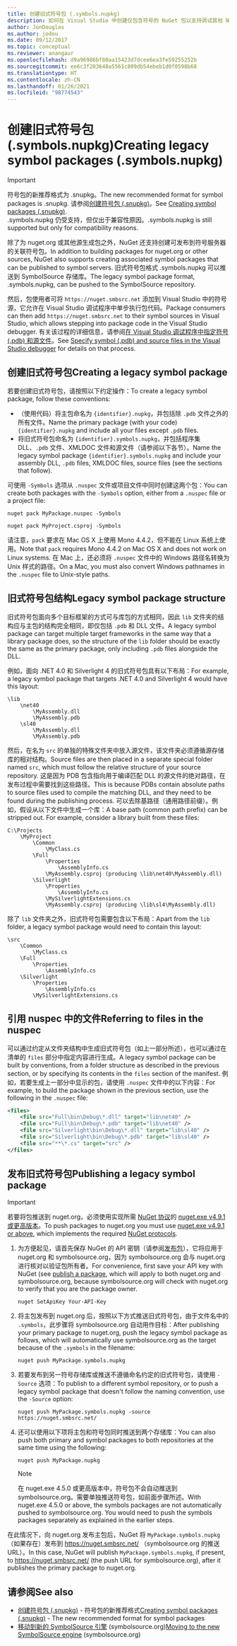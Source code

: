 ```yaml
---
title: 创建旧式符号包 (.symbols.nupkg)
description: 如何在 Visual Studio 中创建仅包含符号的 NuGet 包以支持调试其他 NuGet 包。
author: JonDouglas
ms.author: jodou
ms.date: 09/12/2017
ms.topic: conceptual
ms.reviewer: anangaur
ms.openlocfilehash: d9a96986bf80aa15423d7dcee6ea3fe59255252b
ms.sourcegitcommit: ee6c3f203648a5561c809db54ebeb1d0f0598b68
ms.translationtype: HT
ms.contentlocale: zh-CN
ms.lasthandoff: 01/26/2021
ms.locfileid: "98774543"
---
```

# <a name="creating-legacy-symbol-packages-symbolsnupkg"></a><span data-ttu-id="c8242-103">创建旧式符号包 (.symbols.nupkg)</span><span class="sxs-lookup"><span data-stu-id="c8242-103">Creating legacy symbol packages (.symbols.nupkg)</span></span>

> [!Important]
> <span data-ttu-id="c8242-104">符号包的新推荐格式为 .snupkg。</span><span class="sxs-lookup"><span data-stu-id="c8242-104">The new recommended format for symbol packages is .snupkg.</span></span> <span data-ttu-id="c8242-105">请参阅[创建符号包 (.snupkg)](Symbol-Packages-snupkg.md)。</span><span class="sxs-lookup"><span data-stu-id="c8242-105">See [Creating symbol packages (.snupkg)](Symbol-Packages-snupkg.md).</span></span> </br>
> <span data-ttu-id="c8242-106">.symbols.nupkg 仍受支持，但仅出于兼容性原因。</span><span class="sxs-lookup"><span data-stu-id="c8242-106">.symbols.nupkg is still supported but only for compatibility reasons.</span></span>

<span data-ttu-id="c8242-107">除了为 nuget.org 或其他源生成包之外，NuGet 还支持创建可发布到符号服务器的关联符号包。</span><span class="sxs-lookup"><span data-stu-id="c8242-107">In addition to building packages for nuget.org or other sources, NuGet also supports creating associated symbol packages that can be published to symbol servers.</span></span> <span data-ttu-id="c8242-108">旧式符号包格式 .symbols.nupkg 可以推送到 SymbolSource 存储库。</span><span class="sxs-lookup"><span data-stu-id="c8242-108">The legacy symbol package format, .symbols.nupkg, can be pushed to the SymbolSource repository.</span></span>

<span data-ttu-id="c8242-109">然后，包使用者可将 `https://nuget.smbsrc.net` 添加到 Visual Studio 中的符号源，它允许在 Visual Studio 调试程序中单步执行包代码。</span><span class="sxs-lookup"><span data-stu-id="c8242-109">Package consumers can then add `https://nuget.smbsrc.net` to their symbol sources in Visual Studio, which allows stepping into package code in the Visual Studio debugger.</span></span> <span data-ttu-id="c8242-110">有关该过程的详细信息，请参阅[在 Visual Studio 调试程序中指定符号 (.pdb) 和源文件](/visualstudio/debugger/specify-symbol-dot-pdb-and-source-files-in-the-visual-studio-debugger)。</span><span class="sxs-lookup"><span data-stu-id="c8242-110">See [Specify symbol (.pdb) and source files in the Visual Studio debugger](/visualstudio/debugger/specify-symbol-dot-pdb-and-source-files-in-the-visual-studio-debugger) for details on that process.</span></span>

## <a name="creating-a-legacy-symbol-package"></a><span data-ttu-id="c8242-111">创建旧式符号包</span><span class="sxs-lookup"><span data-stu-id="c8242-111">Creating a legacy symbol package</span></span>

<span data-ttu-id="c8242-112">若要创建旧式符号包，请按照以下约定操作：</span><span class="sxs-lookup"><span data-stu-id="c8242-112">To create a legacy symbol package, follow these conventions:</span></span>

- <span data-ttu-id="c8242-113">（使用代码）将主包命名为 `{identifier}.nupkg`，并包括除 `.pdb` 文件之外的所有文件。</span><span class="sxs-lookup"><span data-stu-id="c8242-113">Name the primary package (with your code) `{identifier}.nupkg` and include all your files except `.pdb` files.</span></span>
- <span data-ttu-id="c8242-114">将旧式符号包命名为 `{identifier}.symbols.nupkg`，并包括程序集 DLL、`.pdb` 文件、XMLDOC 文件和源文件（请参阅以下各节）。</span><span class="sxs-lookup"><span data-stu-id="c8242-114">Name the legacy symbol package `{identifier}.symbols.nupkg` and include your assembly DLL, `.pdb` files, XMLDOC files, source files (see the sections that follow).</span></span>

<span data-ttu-id="c8242-115">可使用 `-Symbols` 选项从 `.nuspec` 文件或项目文件中同时创建这两个包：</span><span class="sxs-lookup"><span data-stu-id="c8242-115">You can create both packages with the `-Symbols` option, either from a `.nuspec` file or a project file:</span></span>

```cli
nuget pack MyPackage.nuspec -Symbols

nuget pack MyProject.csproj -Symbols
```

<span data-ttu-id="c8242-116">请注意，`pack` 要求在 Mac OS X 上使用 Mono 4.4.2，但不能在 Linux 系统上使用。</span><span class="sxs-lookup"><span data-stu-id="c8242-116">Note that `pack` requires Mono 4.4.2 on Mac OS X and does not work on Linux systems.</span></span> <span data-ttu-id="c8242-117">在 Mac 上，还必须将 `.nuspec` 文件中的 Windows 路径名转换为 Unix 样式的路径。</span><span class="sxs-lookup"><span data-stu-id="c8242-117">On a Mac, you must also convert Windows pathnames in the `.nuspec` file to Unix-style paths.</span></span>

## <a name="legacy-symbol-package-structure"></a><span data-ttu-id="c8242-118">旧式符号包结构</span><span class="sxs-lookup"><span data-stu-id="c8242-118">Legacy symbol package structure</span></span>

<span data-ttu-id="c8242-119">旧式符号包面向多个目标框架的方式可与库包的方式相同，因此 `lib` 文件夹的结构应与主包的结构完全相同，即仅包括 `.pdb` 和 DLL 文件。</span><span class="sxs-lookup"><span data-stu-id="c8242-119">A legacy symbol package can target multiple target frameworks in the same way that a library package does, so the structure of the `lib` folder should be exactly the same as the primary package, only including `.pdb` files alongside the DLL.</span></span>

<span data-ttu-id="c8242-120">例如，面向 .NET 4.0 和 Silverlight 4 的旧式符号包具有以下布局：</span><span class="sxs-lookup"><span data-stu-id="c8242-120">For example, a legacy symbol package that targets .NET 4.0 and Silverlight 4 would have this layout:</span></span>

```
\lib
    \net40
        \MyAssembly.dll
        \MyAssembly.pdb
    \sl40
        \MyAssembly.dll
        \MyAssembly.pdb
```

<span data-ttu-id="c8242-121">然后，在名为 `src` 的单独的特殊文件夹中放入源文件，该文件夹必须遵循源存储库的相对结构。</span><span class="sxs-lookup"><span data-stu-id="c8242-121">Source files are then placed in a separate special folder named `src`, which must follow the relative structure of your source repository.</span></span> <span data-ttu-id="c8242-122">这是因为 PDB 包含指向用于编译匹配 DLL 的源文件的绝对路径，在发布过程中需要找到这些路径。</span><span class="sxs-lookup"><span data-stu-id="c8242-122">This is because PDBs contain absolute paths to source files used to compile the matching DLL, and they need to be found during the publishing process.</span></span> <span data-ttu-id="c8242-123">可以去除基路径（通用路径前缀）。例如，假设从以下文件中生成一个库：</span><span class="sxs-lookup"><span data-stu-id="c8242-123">A base path (common path prefix) can be stripped out. For example, consider a library built from these files:</span></span>

```
C:\Projects
    \MyProject
        \Common
            \MyClass.cs
        \Full
            \Properties
                \AssemblyInfo.cs
            \MyAssembly.csproj (producing \lib\net40\MyAssembly.dll)
        \Silverlight
            \Properties
                \AssemblyInfo.cs
            \MySilverlightExtensions.cs
            \MyAssembly.csproj (producing \lib\sl4\MyAssembly.dll)
```

<span data-ttu-id="c8242-124">除了 `lib` 文件夹之外，旧式符号包需要包含以下布局：</span><span class="sxs-lookup"><span data-stu-id="c8242-124">Apart from the `lib` folder, a legacy symbol package would need to contain this layout:</span></span>

```
\src
    \Common
        \MyClass.cs
    \Full
        \Properties
            \AssemblyInfo.cs
    \Silverlight
        \Properties
            \AssemblyInfo.cs
        \MySilverlightExtensions.cs
```

## <a name="referring-to-files-in-the-nuspec"></a><span data-ttu-id="c8242-125">引用 nuspec 中的文件</span><span class="sxs-lookup"><span data-stu-id="c8242-125">Referring to files in the nuspec</span></span>

<span data-ttu-id="c8242-126">可以通过约定从文件夹结构中生成旧式符号包（如上一部分所述），也可以通过在清单的 `files` 部分中指定内容进行生成。</span><span class="sxs-lookup"><span data-stu-id="c8242-126">A legacy symbol package can be built by conventions, from a folder structure as described in the previous section, or by specifying its contents in the `files` section of the manifest.</span></span> <span data-ttu-id="c8242-127">例如，若要生成上一部分中显示的包，请使用 `.nuspec` 文件中的以下内容：</span><span class="sxs-lookup"><span data-stu-id="c8242-127">For example, to build the package shown in the previous section, use the following in the `.nuspec` file:</span></span>

```xml
<files>
    <file src="Full\bin\Debug\*.dll" target="lib\net40" />
    <file src="Full\bin\Debug\*.pdb" target="lib\net40" />
    <file src="Silverlight\bin\Debug\*.dll" target="lib\sl40" />
    <file src="Silverlight\bin\Debug\*.pdb" target="lib\sl40" />
    <file src="**\*.cs" target="src" />
</files>
```

## <a name="publishing-a-legacy-symbol-package"></a><span data-ttu-id="c8242-128">发布旧式符号包</span><span class="sxs-lookup"><span data-stu-id="c8242-128">Publishing a legacy symbol package</span></span>

> [!Important]
> <span data-ttu-id="c8242-129">若要将包推送到 nuget.org，必须使用实现所需 [NuGet 协议](../api/nuget-protocols.md)的 [nuget.exe v4.9.1 或更高版本](https://www.nuget.org/downloads)。</span><span class="sxs-lookup"><span data-stu-id="c8242-129">To push packages to nuget.org you must use [nuget.exe v4.9.1 or above](https://www.nuget.org/downloads), which implements the required [NuGet protocols](../api/nuget-protocols.md).</span></span>

1. <span data-ttu-id="c8242-130">为方便起见，请首先保存 NuGet 的 API 密钥（请参阅[发布包](../nuget-org/publish-a-package.md)），它将应用于 nuget.org 和 symbolsource.org，因为 symbolsource.org 会与 nuget.org 进行核对以验证包所有者。</span><span class="sxs-lookup"><span data-stu-id="c8242-130">For convenience, first save your API key with NuGet (see [publish a package](../nuget-org/publish-a-package.md), which will apply to both nuget.org and symbolsource.org, because symbolsource.org will check with nuget.org to verify that you are the package owner.</span></span>

    ```cli
    nuget SetApiKey Your-API-Key
    ```

2. <span data-ttu-id="c8242-131">将主包发布到 nuget.org 后，按照以下方式推送旧式符号包，由于文件名中的 `.symbols`，此步骤将 symbolsource.org 自动用作目标：</span><span class="sxs-lookup"><span data-stu-id="c8242-131">After publishing your primary package to nuget.org, push the legacy symbol package as follows, which will automatically use symbolsource.org as the target because of the `.symbols` in the filename:</span></span>

    ```cli
    nuget push MyPackage.symbols.nupkg
    ```

3. <span data-ttu-id="c8242-132">若要发布到另一符号存储库或推送不遵循命名约定的旧式符号包，请使用 `-Source` 选项：</span><span class="sxs-lookup"><span data-stu-id="c8242-132">To publish to a different symbol repository, or to push a legacy symbol package that doesn't follow the naming convention, use the `-Source` option:</span></span>

    ```cli
    nuget push MyPackage.symbols.nupkg -source https://nuget.smbsrc.net/
    ```

4. <span data-ttu-id="c8242-133">还可以使用以下项将主包和符号包同时推送到两个存储库：</span><span class="sxs-lookup"><span data-stu-id="c8242-133">You can also push both primary and symbol packages to both repositories at the same time using the following:</span></span>

    ```cli
    nuget push MyPackage.nupkg
    ```

   > [!Note]
   > <span data-ttu-id="c8242-134">在 nuget.exe 4.5.0 或更高版本中，符号包不会自动推送到 symbolsource.org。需要单独推送符号包，如前面步骤所述。</span><span class="sxs-lookup"><span data-stu-id="c8242-134">With nuget.exe 4.5.0 or above, the symbols packages are not automatically pushed to symbolsource.org. You would need to push the symbols packages separately as explained in the earlier steps.</span></span>
   
<span data-ttu-id="c8242-135">在此情况下，向 nuget.org 发布主包后，NuGet 将 `MyPackage.symbols.nupkg`（如果存在）发布到 https://nuget.smbsrc.net/ （symbolsource.org 的推送 URL）。</span><span class="sxs-lookup"><span data-stu-id="c8242-135">In this case, NuGet will publish `MyPackage.symbols.nupkg`, if present, to https://nuget.smbsrc.net/ (the push URL for symbolsource.org), after it publishes the primary package to nuget.org.</span></span>

## <a name="see-also"></a><span data-ttu-id="c8242-136">请参阅</span><span class="sxs-lookup"><span data-stu-id="c8242-136">See also</span></span>

* <span data-ttu-id="c8242-137">[创建符号包 (.snupkg)](Symbol-Packages-snupkg.md) - 符号包的新推荐格式</span><span class="sxs-lookup"><span data-stu-id="c8242-137">[Creating symbol packages (.snupkg)](Symbol-Packages-snupkg.md) - The new recommended format for symbol packages</span></span>
* <span data-ttu-id="c8242-138">[移动到新的 SymbolSource 引擎](https://tripleemcoder.com/2015/10/04/moving-to-the-new-symbolsource-engine/) (symbolsource.org)</span><span class="sxs-lookup"><span data-stu-id="c8242-138">[Moving to the new SymbolSource engine](https://tripleemcoder.com/2015/10/04/moving-to-the-new-symbolsource-engine/) (symbolsource.org)</span></span>

